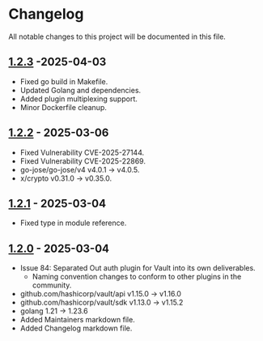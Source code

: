 # Changelog

All notable changes to this project will be documented in this file.

## [1.2.3](https://github.com/open-horizon/vault-plugin-auth-openhorizon/pull/94) -2025-04-03
- Fixed go build in Makefile.
- Updated Golang and dependencies.
- Added plugin multiplexing support.
- Minor Dockerfile cleanup.

## [1.2.2](https://github.com/open-horizon/vault-plugin-auth-openhorizon/pull/87) - 2025-03-06
- Fixed Vulnerability CVE-2025-27144.
- Fixed Vulnerability CVE-2025-22869.
- go-jose/go-jose/v4 v4.0.1 -> v4.0.5.
- x/crypto v0.31.0 -> v0.35.0.

## [1.2.1](https://github.com/open-horizon/vault-plugin-auth-openhorizon/pull/90) - 2025-03-04
- Fixed type in module reference.

## [1.2.0](https://github.com/open-horizon/vault-plugin-auth-openhorizon/compare/v1.1.5...open-horizon:vault-plugin-auth-openhorizon:v1.2.0?expand=1) - 2025-03-04
- Issue 84: Separated Out auth plugin for Vault into its own deliverables.
  - Naming convention changes to conform to other plugins in the community.
- github.com/hashicorp/vault/api v1.15.0 -> v1.16.0
- github.com/hashicorp/vault/sdk v1.13.0 -> v1.15.2
- golang 1.21 -> 1.23.6
- Added Maintainers markdown file.
- Added Changelog markdown file.
